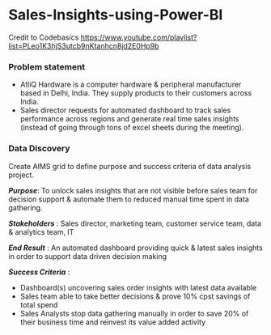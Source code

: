 # Sales-Insights-using-Power-BI
Credit to Codebasics https://www.youtube.com/playlist?list=PLeo1K3hjS3utcb9nKtanhcn8jd2E0Hp9b

### Problem statement <br>
* AtliQ Hardware is a  computer hardware & peripheral manufacturer based in Delhi, India. They supply products to their customers across India. 
* Sales director requests for automated dashboard to track sales performance across regions and generate real time sales insights (instead of going through tons of excel sheets during the meeting). 

### Data Discovery <br>
Create AIMS grid to define purpose and success criteria of data analysis project. 

***Purpose***: To unlock sales insights that are not visible before sales team for decision support & automate them to reduced manual time spent in data gathering. 

***Stakeholders*** : Sales director, marketing team, customer service team, data & analytics team, IT

***End Result*** : An automated dashboard providing quick & latest sales insights in order to support data driven decision making

***Success Criteria*** : 
* Dashboard(s) uncovering sales order insights with latest data available 
* Sales team able to take better decisions & prove 10% cpst savings of total spend
* Sales Analysts stop data gathering manually in order to save 20% of their business time and reinvest its value added activity 


